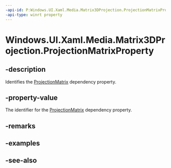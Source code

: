 ```yaml
---
-api-id: P:Windows.UI.Xaml.Media.Matrix3DProjection.ProjectionMatrixProperty
-api-type: winrt property
---
```


<!-- Property syntax
public Windows.UI.Xaml.DependencyProperty ProjectionMatrixProperty { get; }
-->

# Windows.UI.Xaml.Media.Matrix3DProjection.ProjectionMatrixProperty

## -description
Identifies the [ProjectionMatrix](matrix3dprojection_projectionmatrix.md) dependency property.



## -property-value
The identifier for the [ProjectionMatrix](matrix3dprojection_projectionmatrix.md) dependency property.

## -remarks

## -examples

## -see-also
